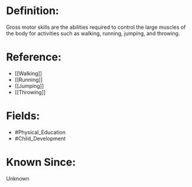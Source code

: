 

# Definition:
Gross motor skills are the abilities required to control the large muscles of the body for activities such as walking, running, jumping, and throwing.

# Reference:
- [[Walking]]
- [[Running]]
- [[Jumping]]
- [[Throwing]]

# Fields: 
- #Physical_Education
- #Child_Development

# Known Since:
Unknown

